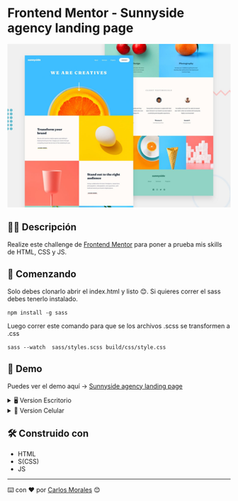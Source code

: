 # Frontend Mentor - Sunnyside agency landing page

![Design preview for the Sunnyside agency landing page coding challenge](./design/desktop-preview.jpg)

## ✍🏻 Descripción

Realize este challenge de [Frontend Mentor](https://www.frontendmentor.io/) para poner a prueba mis skills de HTML, CSS y JS.

## 🚀 Comenzando

Solo debes clonarlo abrir el index.html y listo 😊. Si quieres correr el sass debes tenerlo instalado.

```
npm install -g sass
```

Luego correr este comando para que se los archivos .scss se transformen a .css

```
sass --watch  sass/styles.scss build/css/style.css
```

## 🎨 Demo

Puedes ver el demo aquí → [Sunnyside agency landing page](https://cjosue15.github.io/landing-page-huddle/)

<details>

<summary>🖥 Version Escritorio</summary>

![](./examples/desktop-design.jpg)

</details>

<details>

<summary>📱 Version Celular</summary>

![](./design/mobile-design.jpg)

</details>

## 🛠️ Construido con

- HTML
- S(CSS)
- JS

---

⌨️ con ❤️ por [Carlos Morales](https://github.com/cjosue15) 😊
